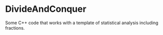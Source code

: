 DivideAndConquer
================

Some C++ code that works with a template of statistical analysis including fractions.
